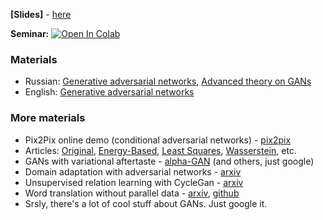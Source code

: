 __[Slides]__ - [here](https://yadi.sk/i/FfYNOafFKxPevA)

__Seminar:__ [![Open In Colab](https://colab.research.google.com/assets/colab-badge.svg)](https://colab.research.google.com/github/yandexdataschool/Practical_DL/blob/spring20/seminar08-generative/simple_1d_gan_pytorch.ipynb)

### Materials
* Russian: [Generative adversarial networks](https://yadi.sk/i/I1WBh0TM3GUoky), [Advanced theory on GANs](https://yadi.sk/i/Gi-8h2Ph3T87ep)
* English: [Generative adversarial networks](https://www.youtube.com/watch?v=HN9NRhm9waY)

### More materials
* Pix2Pix online demo (conditional adversarial networks) - [pix2pix](https://affinelayer.com/pixsrv/)
* Articles: [Original](https://arxiv.org/abs/1406.2661), [Energy-Based](https://arxiv.org/abs/1609.03126), [Least Squares](https://arxiv.org/abs/1611.04076), [Wasserstein](https://arxiv.org/abs/1701.07875), etc.
* GANs with variational aftertaste - [alpha-GAN](https://arxiv.org/abs/1706.04987) (and others, just google)
* Domain adaptation with adversarial networks - [arxiv](https://arxiv.org/abs/1409.7495)
* Unsupervised relation learning with CycleGan - [arxiv](https://arxiv.org/abs/1703.10593)
* Word translation without parallel data - [arxiv](https://arxiv.org/pdf/1710.04087.pdf), [github](https://github.com/facebookresearch/MUSE)
* Srsly, there's a lot of cool stuff about GANs. Just google it.

